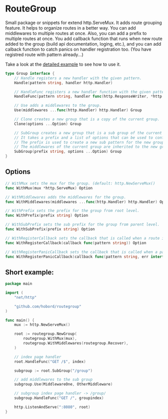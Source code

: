 # RouteGroup

Small package or snippets for extend http.ServeMux. It adds route grouping feature.
It helps to organize routes in a better way.
You can add middlewares to multiple routes at once.
Also, you can add a prefix to multiple routes at once.
You add callback function that runs when new route added to the group (build api documentation, loging, etc.), and you can add calback function to catch panics on handler registration too. (You have registred route with pattern already...)

Take a look at the [detailed example](example) to see how to use it.


```go
type Group interface {
	// Handle registers a new handler with the given pattern.
	Handle(pattern string, handler http.Handler)

	// HandleFunc registers a new handler function with the given pattern.
	HandleFunc(pattern string, handler func(http.ResponseWriter, *http.Request))

	// Use adds a middlewares to the group.
	Use(middlewares ...func(http.Handler) http.Handler) Group

	// Clone creates a new group that is a copy of the current group.
	Clone(options ...Option) Group

	// SubGroup creates a new group that is a sub group of the current group.
	// It takes a prefix and a list of options that can be used to configure the new group.
	// The prefix is used to create a new sub pattern for the new group.
	// The middlewares of the current group are inherited to the new group.
	SubGroup(prefix string, options ...Option) Group
}
```

## Options

```go
// WithMux sets the mux for the group. (default: http.NewServeMux()
func WithMux(mux *http.ServeMux) Option 

// WithMiddlewares adds the middlewares for the group.
func WithMiddlewares(middlewares ...func(http.Handler) http.Handler) Option

// WithPrefix sets the prefix for the group from root level.
func WithPrefix(prefix string) Option

// WithSubPrefix sets the sub prefix for the group from parent level.
func WithSubPrefix(prefix string) Option

// WithRegisterCallback sets the callback that is called when a route is registered.
func WithRegisterCallback(callback func(pattern string)) Option

// WithRegisterPanicCallback sets the callback that is called when a panic occurs while registering a route.
func WithRegisterPanicCallback(callback func(pattern string, err interface{})) Option
```

## Short example:
```go
package main

import (
	"net/http"

	"github.com/hobord/routegroup"
)

func main() {
    mux := http.NewServeMux()

    root := routegroup.NewGroup(
		routegroup.WithMux(mux),
		routegroup.WithMiddlewares(routegroup.Recover),
	)

	// index page handler
	root.HandleFunc("GET /$", index)

    subgroup := root.SubGroup("/group")

    // add middlewares to the sub group
    subgroup.Use(MiddlewareOne, OtherMiddleware)

    // subgroup index page handler -> /group/
    subgroup.HandleFunc("GET /", groupindex)

    http.ListenAndServe(":8080", root)
}
```
